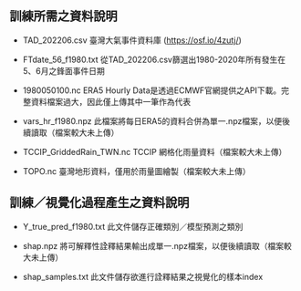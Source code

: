 
## 訓練所需之資料說明
- TAD_202206.csv
臺灣大氣事件資料庫 (https://osf.io/4zutj/)

- FTdate_56_f1980.txt
從TAD_202206.csv篩選出1980-2020年所有發生在5、6月之鋒面事件日期

- 1980050100.nc
ERA5 Hourly Data是透過ECMWF官網提供之API下載。完整資料檔案過大，因此僅上傳其中一筆作為代表

- vars_hr_f1980.npz
此檔案將每日ERA5的資料合併為單一.npz檔案，以便後續讀取（檔案較大未上傳）

- TCCIP_GriddedRain_TWN.nc
TCCIP 網格化雨量資料（檔案較大未上傳）

- TOPO.nc
臺灣地形資料，僅用於雨量圖繪製（檔案較大未上傳）

## 訓練／視覺化過程產生之資料說明
- Y_true_pred_f1980.txt
此文件儲存正確類別／模型預測之類別

- shap.npz
將可解釋性詮釋結果輸出成單一.npz檔案，以便後續讀取（檔案較大未上傳）

- shap_samples.txt
此文件儲存欲進行詮釋結果之視覺化的樣本index



